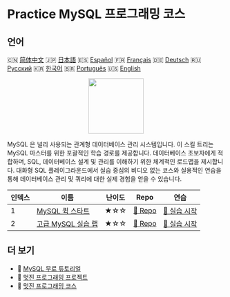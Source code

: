 # Practice MySQL 프로그래밍 코스

## 언어

🇨🇳 [简体中文](README_zh.md) 🇯🇵 [日本語](README_ja.md) 🇪🇸 [Español](README_es.md) 🇫🇷 [Français](README_fr.md) 🇩🇪 [Deutsch](README_de.md) 🇷🇺 [Русский](README_ru.md) 🇰🇷 [한국어](README_ko.md) 🇧🇷 [Português](README_pt.md) 🇺🇸 [English](README.md) 

<div align="center">
<img width="128px" src="https://file.labex.io/path/3JJy1bOBmUoZ.png">
</div>

MySQL 은 널리 사용되는 관계형 데이터베이스 관리 시스템입니다. 이 스킬 트리는 MySQL 마스터를 위한 포괄적인 학습 경로를 제공합니다. 데이터베이스 초보자에게 적합하며, SQL, 데이터베이스 설계 및 관리를 이해하기 위한 체계적인 로드맵을 제시합니다. 대화형 SQL 플레이그라운드에서 실습 중심의 비디오 없는 코스와 실용적인 연습을 통해 데이터베이스 관리 및 쿼리에 대한 실제 경험을 얻을 수 있습니다.

|   인덱스 | 이름                                                                            | 난이도   | Repo                                                                   | 연습                                                                      |
|----------|---------------------------------------------------------------------------------|----------|------------------------------------------------------------------------|---------------------------------------------------------------------------|
|        1 | [MySQL 퀵 스타트](https://labex.io/ko/courses/quick-start-with-mysql)           | ★☆☆      | [🔗 Repo](https://github.com/labex-labs/quick-start-with-mysql)        | [🚀 실습 시작](https://labex.io/ko/courses/quick-start-with-mysql)        |
|        2 | [고급 MySQL 실습 랩](https://labex.io/ko/courses/advanced-mysql-practical-labs) | ★☆☆      | [🔗 Repo](https://github.com/labex-labs/advanced-mysql-practical-labs) | [🚀 실습 시작](https://labex.io/ko/courses/advanced-mysql-practical-labs) |

## 더 보기

- 🔗 [MySQL 무료 튜토리얼](https://github.com/labex-labs/mysql-free-tutorials)
- 🔗 [멋진 프로그래밍 프로젝트](https://github.com/labex-labs/awesome-programming-projects)
- 🔗 [멋진 프로그래밍 코스](https://github.com/labex-labs/awesome-programming-courses)

